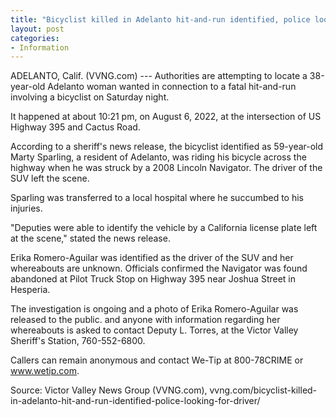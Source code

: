 ```yaml
---
title: "Bicyclist killed in Adelanto hit-and-run identified, police looking for driver"
layout: post
categories:
- Information
---
```


ADELANTO, Calif. (VVNG.com) --- Authorities are attempting to locate a 38-year-old Adelanto woman wanted in connection to a fatal hit-and-run involving a bicyclist on Saturday night.

It happened at about 10:21 pm, on August 6, 2022, at the intersection of US Highway 395 and Cactus Road.

According to a sheriff's news release, the bicyclist identified as 59-year-old Marty Sparling, a resident of Adelanto, was riding his bicycle across the highway when he was struck by a 2008 Lincoln Navigator. The driver of the SUV left the scene.

Sparling was transferred to a local hospital where he succumbed to his injuries.

"Deputies were able to identify the vehicle by a California license plate left at the scene," stated the news release.

Erika Romero-Aguilar was identified as the driver of the SUV and her whereabouts are unknown. Officials confirmed the Navigator was found abandoned at Pilot Truck Stop on Highway 395 near Joshua Street in Hesperia.

The investigation is ongoing and a photo of Erika Romero-Aguilar was released to the public. and anyone with information regarding her whereabouts is asked to contact Deputy L. Torres, at the Victor Valley Sheriff's Station, 760-552-6800.

Callers can remain anonymous and contact We-Tip at 800-78CRIME or www.wetip.com.

Source: Victor Valley News Group (VVNG.com), vvng.com/bicyclist-killed-in-adelanto-hit-and-run-identified-police-looking-for-driver/
